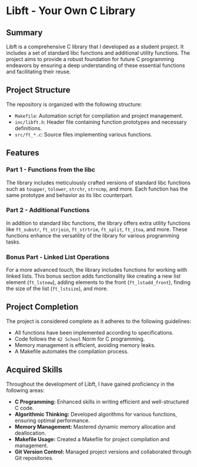 # Libft - Your Own C Library

## Summary

Libft is a comprehensive C library that I developed as a student project. It includes a set of standard libc functions and additional utility functions. The project aims to provide a robust foundation for future C programming endeavors by ensuring a deep understanding of these essential functions and facilitating their reuse.

## Project Structure

The repository is organized with the following structure:

- `Makefile`: Automation script for compilation and project management.
- `inc/libft.h`: Header file containing function prototypes and necessary definitions.
- `src/ft_*.c`: Source files implementing various functions.

## Features

### Part 1 - Functions from the libc

The library includes meticulously crafted versions of standard libc functions such as `toupper`, `tolower`, `strchr`, `strncmp`, and more. Each function has the same prototype and behavior as its libc counterpart.

### Part 2 - Additional Functions

In addition to standard libc functions, the library offers extra utility functions like `ft_substr`, `ft_strjoin`, `ft_strtrim`, `ft_split`, `ft_itoa`, and more. These functions enhance the versatility of the library for various programming tasks.

### Bonus Part - Linked List Operations

For a more advanced touch, the library includes functions for working with linked lists. This bonus section adds functionality like creating a new list element (`ft_lstnew`), adding elements to the front (`ft_lstadd_front`), finding the size of the list (`ft_lstsize`), and more.

## Project Completion

The project is considered complete as it adheres to the following guidelines:

- All functions have been implemented according to specifications.
- Code follows the `42 School` Norm for C programming.
- Memory management is efficient, avoiding memory leaks.
- A Makefile automates the compilation process.

## Acquired Skills

Throughout the development of Libft, I have gained proficiency in the following areas:

- **C Programming:** Enhanced skills in writing efficient and well-structured C code.
- **Algorithmic Thinking:** Developed algorithms for various functions, ensuring optimal performance.
- **Memory Management:** Mastered dynamic memory allocation and deallocation.
- **Makefile Usage:** Created a Makefile for project compilation and management.
- **Git Version Control:** Managed project versions and collaborated through Git repositories.

